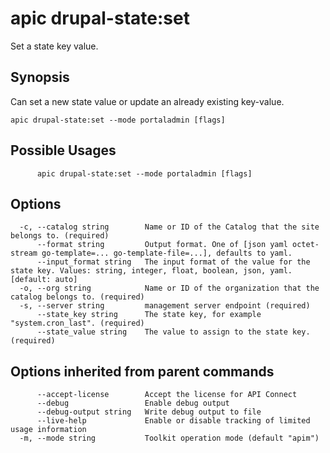 # apic drupal-state:set

Set a state key value.

## Synopsis

Can set a new state value or update an already existing key-value.

```
apic drupal-state:set --mode portaladmin [flags]
```

## Possible Usages

```
      apic drupal-state:set --mode portaladmin [flags]
```

## Options

```
  -c, --catalog string        Name or ID of the Catalog that the site belongs to. (required)
      --format string         Output format. One of [json yaml octet-stream go-template=... go-template-file=...], defaults to yaml.
      --input_format string   The input format of the value for the state key. Values: string, integer, float, boolean, json, yaml. [default: auto]
  -o, --org string            Name or ID of the organization that the catalog belongs to. (required)
  -s, --server string         management server endpoint (required)
      --state_key string      The state key, for example "system.cron_last". (required)
      --state_value string    The value to assign to the state key. (required)
```

## Options inherited from parent commands

```
      --accept-license        Accept the license for API Connect
      --debug                 Enable debug output
      --debug-output string   Write debug output to file
      --live-help             Enable or disable tracking of limited usage information
  -m, --mode string           Toolkit operation mode (default "apim")
```
